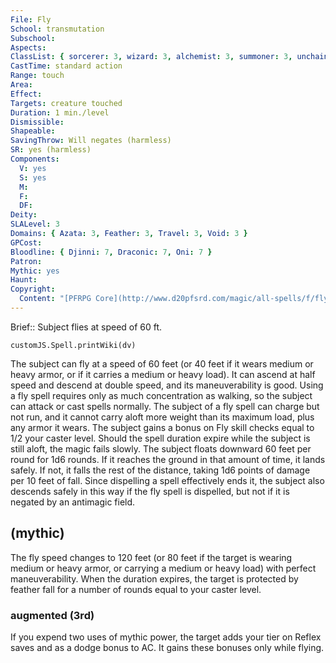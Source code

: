 ```yaml
---
File: Fly
School: transmutation
Subschool: 
Aspects: 
ClassList: { sorcerer: 3, wizard: 3, alchemist: 3, summoner: 3, unchained summoner: 3, witch: 3, magus: 3, bloodrager: 3, shaman: 3, occultist: 3, psychic: 3, spiritualist: 3, medium: 3 }
CastTime: standard action
Range: touch
Area: 
Effect: 
Targets: creature touched
Duration: 1 min./level
Dismissible: 
Shapeable: 
SavingThrow: Will negates (harmless)
SR: yes (harmless)
Components:
  V: yes
  S: yes
  M: 
  F: 
  DF: 
Deity: 
SLALevel: 3
Domains: { Azata: 3, Feather: 3, Travel: 3, Void: 3 }
GPCost: 
Bloodline: { Djinni: 7, Draconic: 7, Oni: 7 }
Patron: 
Mythic: yes
Haunt: 
Copyright:
  Content: "[PFRPG Core](http://www.d20pfsrd.com/magic/all-spells/f/fly)"
---
```

Brief:: Subject flies at speed of 60 ft.

```dataviewjs
customJS.Spell.printWiki(dv)
```

The subject can fly at a speed of 60 feet (or 40 feet if it wears medium or heavy armor, or if it carries a medium or heavy load).  It can ascend at half speed and descend at double speed, and its maneuverability is good. Using a fly spell requires only as much concentration as walking, so the subject can attack or cast spells normally. The subject of a fly spell can charge but not run, and it cannot carry aloft more weight than its maximum load, plus any armor it wears. The subject gains a bonus on Fly skill checks equal to 1/2 your caster level.  Should the spell duration expire while the subject is still aloft, the magic fails slowly. The subject floats downward 60 feet per round for 1d6 rounds. If it reaches the ground in that amount of time, it lands safely. If not, it falls the rest of the distance, taking 1d6 points of damage per 10 feet of fall. Since dispelling a spell effectively ends it, the subject also descends safely in this way if the fly spell is dispelled, but not if it is negated by an antimagic field.


## (mythic)

The fly speed changes to 120 feet (or 80 feet if the target is wearing medium or heavy armor, or carrying a medium or heavy load) with perfect maneuverability. When the duration expires, the target is protected by feather fall for a number of rounds equal to your caster level.


### augmented (3rd)

If you expend two uses of mythic power, the target adds your tier on Reflex saves and as a dodge bonus to AC. It gains these bonuses only while flying.
